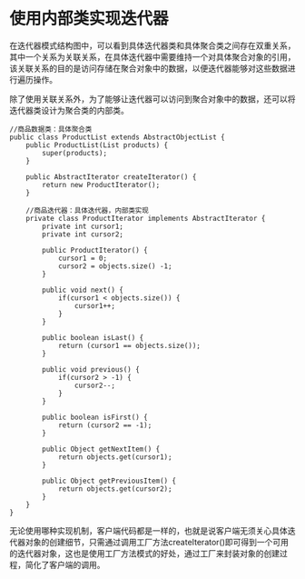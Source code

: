 # 使用内部类实现迭代器
在迭代器模式结构图中，可以看到具体迭代器类和具体聚合类之间存在双重关系，其中一个关系为关联关系，在具体迭代器中需要维持一个对具体聚合对象的引用，该关联关系的目的是访问存储在聚合对象中的数据，以便迭代器能够对这些数据进行遍历操作。

除了使用关联关系外，为了能够让迭代器可以访问到聚合对象中的数据，还可以将迭代器类设计为聚合类的内部类。
```
//商品数据类：具体聚合类  
public class ProductList extends AbstractObjectList {  
    public ProductList(List products) {  
        super(products);  
    }  

    public AbstractIterator createIterator() {  
        return new ProductIterator();  
    }  

    //商品迭代器：具体迭代器，内部类实现  
    private class ProductIterator implements AbstractIterator {  
        private int cursor1;  
        private int cursor2;  

        public ProductIterator() {  
            cursor1 = 0;  
            cursor2 = objects.size() -1;  
        }  

        public void next() {  
            if(cursor1 < objects.size()) {  
                cursor1++;  
            }  
        }  

        public boolean isLast() {  
            return (cursor1 == objects.size());  
        }  

        public void previous() {  
            if(cursor2 > -1) {  
                cursor2--;  
            }  
        }  

        public boolean isFirst() {  
            return (cursor2 == -1);  
        }  

        public Object getNextItem() {  
            return objects.get(cursor1);  
        }   

        public Object getPreviousItem() {  
            return objects.get(cursor2);  
        }     
    }  
}
```
无论使用哪种实现机制，客户端代码都是一样的，也就是说客户端无须关心具体迭代器对象的创建细节，只需通过调用工厂方法createIterator()即可得到一个可用的迭代器对象，这也是使用工厂方法模式的好处，通过工厂来封装对象的创建过程，简化了客户端的调用。